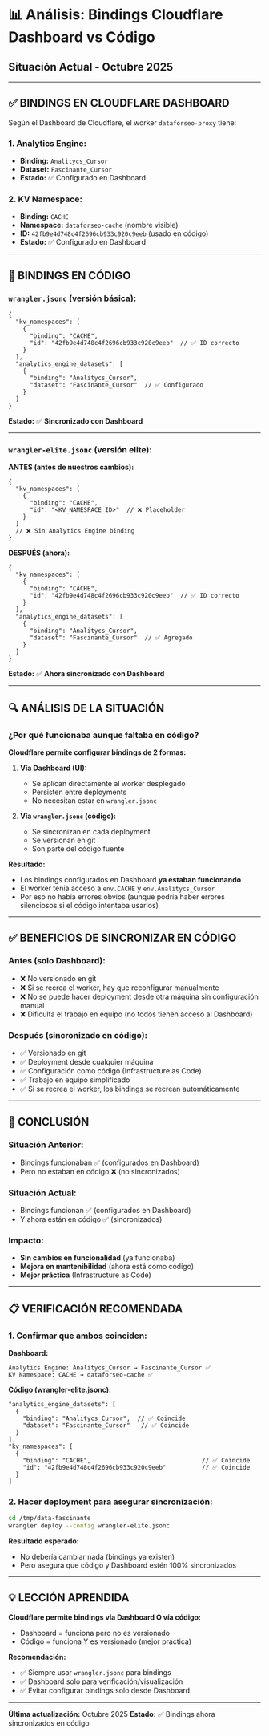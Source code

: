 # 📊 Análisis: Bindings Cloudflare Dashboard vs Código
## Situación Actual - Octubre 2025

---

## ✅ **BINDINGS EN CLOUDFLARE DASHBOARD**

Según el Dashboard de Cloudflare, el worker `dataforseo-proxy` tiene:

### **1. Analytics Engine:**
- **Binding:** `Analitycs_Cursor`
- **Dataset:** `Fascinante_Cursor`
- **Estado:** ✅ Configurado en Dashboard

### **2. KV Namespace:**
- **Binding:** `CACHE`
- **Namespace:** `dataforseo-cache` (nombre visible)
- **ID:** `42fb9e4d748c4f2696cb933c920c9eeb` (usado en código)
- **Estado:** ✅ Configurado en Dashboard

---

## 📄 **BINDINGS EN CÓDIGO**

### **`wrangler.jsonc` (versión básica):**
```jsonc
{
  "kv_namespaces": [
    {
      "binding": "CACHE",
      "id": "42fb9e4d748c4f2696cb933c920c9eeb"  // ✅ ID correcto
    }
  ],
  "analytics_engine_datasets": [
    {
      "binding": "Analitycs_Cursor",
      "dataset": "Fascinante_Cursor"  // ✅ Configurado
    }
  ]
}
```

**Estado:** ✅ **Sincronizado con Dashboard**

---

### **`wrangler-elite.jsonc` (versión elite):**

**ANTES (antes de nuestros cambios):**
```jsonc
{
  "kv_namespaces": [
    {
      "binding": "CACHE",
      "id": "<KV_NAMESPACE_ID>"  // ❌ Placeholder
    }
  ]
  // ❌ Sin Analytics Engine binding
}
```

**DESPUÉS (ahora):**
```jsonc
{
  "kv_namespaces": [
    {
      "binding": "CACHE",
      "id": "42fb9e4d748c4f2696cb933c920c9eeb"  // ✅ ID correcto
    }
  ],
  "analytics_engine_datasets": [
    {
      "binding": "Analitycs_Cursor",
      "dataset": "Fascinante_Cursor"  // ✅ Agregado
    }
  ]
}
```

**Estado:** ✅ **Ahora sincronizado con Dashboard**

---

## 🔍 **ANÁLISIS DE LA SITUACIÓN**

### **¿Por qué funcionaba aunque faltaba en código?**

**Cloudflare permite configurar bindings de 2 formas:**

1. **Vía Dashboard (UI):**
   - Se aplican directamente al worker desplegado
   - Persisten entre deployments
   - No necesitan estar en `wrangler.jsonc`

2. **Vía `wrangler.jsonc` (código):**
   - Se sincronizan en cada deployment
   - Se versionan en git
   - Son parte del código fuente

**Resultado:**
- Los bindings configurados en Dashboard **ya estaban funcionando**
- El worker tenía acceso a `env.CACHE` y `env.Analitycs_Cursor`
- Por eso no había errores obvios (aunque podría haber errores silenciosos si el código intentaba usarlos)

---

## ✅ **BENEFICIOS DE SINCRONIZAR EN CÓDIGO**

### **Antes (solo Dashboard):**
- ❌ No versionado en git
- ❌ Si se recrea el worker, hay que reconfigurar manualmente
- ❌ No se puede hacer deployment desde otra máquina sin configuración manual
- ❌ Dificulta el trabajo en equipo (no todos tienen acceso al Dashboard)

### **Después (sincronizado en código):**
- ✅ Versionado en git
- ✅ Deployment desde cualquier máquina
- ✅ Configuración como código (Infrastructure as Code)
- ✅ Trabajo en equipo simplificado
- ✅ Si se recrea el worker, los bindings se recrean automáticamente

---

## 🎯 **CONCLUSIÓN**

### **Situación Anterior:**
- Bindings funcionaban ✅ (configurados en Dashboard)
- Pero no estaban en código ❌ (no sincronizados)

### **Situación Actual:**
- Bindings funcionan ✅ (configurados en Dashboard)
- Y ahora están en código ✅ (sincronizados)

### **Impacto:**
- **Sin cambios en funcionalidad** (ya funcionaba)
- **Mejora en mantenibilidad** (ahora está como código)
- **Mejor práctica** (Infrastructure as Code)

---

## 📋 **VERIFICACIÓN RECOMENDADA**

### **1. Confirmar que ambos coinciden:**

**Dashboard:**
```
Analytics Engine: Analitycs_Cursor → Fascinante_Cursor ✅
KV Namespace: CACHE → dataforseo-cache ✅
```

**Código (wrangler-elite.jsonc):**
```jsonc
"analytics_engine_datasets": [
  {
    "binding": "Analitycs_Cursor",  // ✅ Coincide
    "dataset": "Fascinante_Cursor"   // ✅ Coincide
  }
],
"kv_namespaces": [
  {
    "binding": "CACHE",                               // ✅ Coincide
    "id": "42fb9e4d748c4f2696cb933c920c9eeb"          // ✅ Coincide
  }
]
```

### **2. Hacer deployment para asegurar sincronización:**

```bash
cd /tmp/data-fascinante
wrangler deploy --config wrangler-elite.jsonc
```

**Resultado esperado:**
- No debería cambiar nada (bindings ya existen)
- Pero asegura que código y Dashboard estén 100% sincronizados

---

## 💡 **LECCIÓN APRENDIDA**

**Cloudflare permite bindings vía Dashboard O vía código:**
- Dashboard = funciona pero no es versionado
- Código = funciona Y es versionado (mejor práctica)

**Recomendación:**
- ✅ Siempre usar `wrangler.jsonc` para bindings
- ✅ Dashboard solo para verificación/visualización
- ✅ Evitar configurar bindings solo desde Dashboard

---

**Última actualización:** Octubre 2025
**Estado:** ✅ Bindings ahora sincronizados en código

